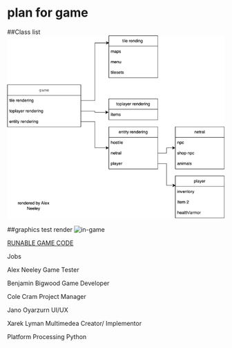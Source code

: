 # plan for game 

##Class list
![Class list](https://github.com/supercatblue/EpicTopDownGame/blob/main/Game/plan%2Bsudocode/plan1.drawio.png)

##graphics test render
![in-game](https://user-images.githubusercontent.com/111790695/223200916-92607365-d723-4a92-90f3-babd89c38787.png)

[RUNABLE GAME CODE](https://github.com/supercatblue/EpicTopDownGame/blob/main/2nd_Game.rpg/sudocode/plan.txt)


Jobs

Alex Neeley
Game Tester

Benjamin Bigwood
Game Developer

Cole Cram
Project Manager

Jano Oyarzurn
UI/UX

Xarek Lyman
Multimedea Creator/ Implementor

Platform 
Processing Python

